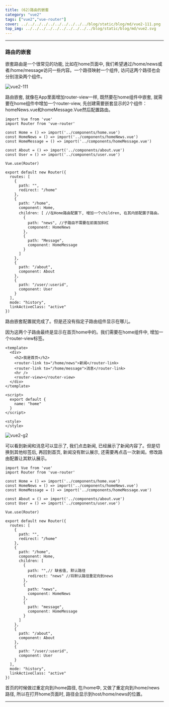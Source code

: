 ```yaml
---
title: (62)路由的嵌套
category: "vue2"
tags: ["vue2","vue-router"]
cover: ../../../../../../../../../../blog/static/blog/md/vue2-111.png
top_img: ../../../../../../../../../../blog/static/blog/md/vue2.svg
---
```


***

### 路由的嵌套


嵌套路由是一个很常见的功能, 比如在home页面中, 我们希望通过/home/news或者/home/message访问一些内容。一个路径映射一个组件, 访问这两个路径也会分别渲染两个组件。

![vue2-111](../../../../../../../../../../blog/static/blog/md/vue2-111.png)

路由嵌套, 就像在App里面增加router-view一样, 既然要在home组件中嵌套, 就需要在home组件中增加一个router-view, 先创建需要嵌套显示的2个组件：homeNews.vue和homeMessage.Vue然后配置路由。


    import Vue from 'vue'
    import Router from 'vue-router'
    
    const Home = () => import('../components/home.vue')
    const HomeNews = () => import('../components/homeNews.vue')
    const HomeMessage = () => import('../components/homeMessage.vue')
    
    const About = () => import('../components/about.vue')
    const User = () => import('../components/user.vue')
    
    Vue.use(Router)
    
    export default new Router({
      routes: [
        {
          path: "",
          redirect: "/home"
        },
        {
          path: "/home",
          component: Home,
          children: [ //在Home路由配置下, 增加一个children, 在其内部配置子路由。
            {
              path: "news", //子路由不需要在前面加斜杠
              component: HomeNews
            },
            {
              path: "Message",
              component: HomeMessage
            }
          ]
        },
        {
          path: "/about",
          component: About
        },
        {
          path: "/user/:userid",
          component: User
        }
      ],
      mode: "history",
      linkActiveClass: "active"
    })


路由嵌套配置就完成了。但是还没有指定子路由组件显示在哪儿。

因为这两个子路由最终是显示在首页home中的。我们需要在home组件中, 增加一个router-view标签。


    <template>
      <div>
        <h2>我是首页</h2>
        <router-link to="/home/news">新闻</router-link>
        <router-link to="/home/message">消息</router-link>
        <hr />
        <router-view></router-view>
      </div>
    </template>
    
    <script>
      export default {
        name: "home"
      }
    </script>
    
    <style>
    </style>


![vue2-g2](../../../../../../../../../../blog/static/blog/md/vue2-g2.gif)

可以看到新闻和消息可以显示了, 我们点击新闻, 已经展示了新闻内容了。但是切换到其他标签后, 再回到首页, 新闻没有默认展示, 还需要再点击一次新闻。修改路由配置让其默认展示。


    import Vue from 'vue'
    import Router from 'vue-router'
    
    const Home = () => import('../components/home.vue')
    const HomeNews = () => import('../components/homeNews.vue')
    const HomeMessage = () => import('../components/homeMessage.vue')
    
    const About = () => import('../components/about.vue')
    const User = () => import('../components/user.vue')
    
    Vue.use(Router)
    
    export default new Router({
      routes: [
        {
          path: "",
          redirect: "/home"
        },
        {
          path: "/home",
          component: Home,
          children: [
            {
              path: "",// 缺省值, 默认路径
              redirect: "news" //将默认路径重定向到news
            },
            {
              path: "news",
              component: HomeNews
            },
            {
              path: "message",
              component: HomeMessage
            }
          ]
        },
        {
          path: "/about",
          component: About
        },
        {
          path: "/user/:userid",
          component: User
        }
      ],
      mode: "history",
      linkActiveClass: "active"
    })


首页的时候做过重定向到/home路径, 在/home中, 又做了重定向到/home/news路径, 所以在打开home页面时, 路径会显示到host/home/news的位置。


***